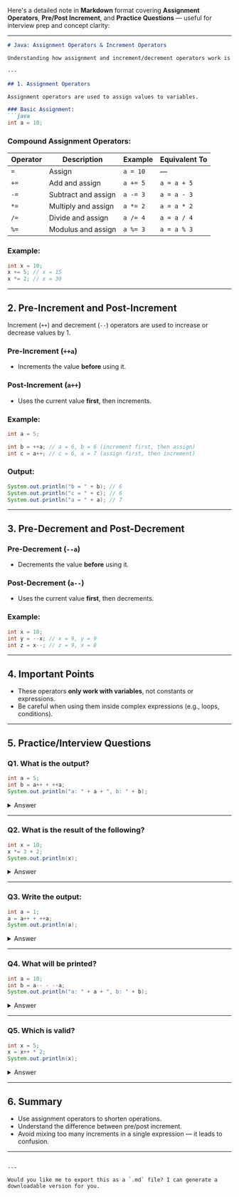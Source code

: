Here's a detailed note in **Markdown** format covering **Assignment Operators**, **Pre/Post Increment**, and **Practice Questions** — useful for interview prep and concept clarity:

---

````markdown
# Java: Assignment Operators & Increment Operators

Understanding how assignment and increment/decrement operators work is fundamental in Java.

---

## 1. Assignment Operators

Assignment operators are used to assign values to variables.

### Basic Assignment:
```java
int a = 10;
````

### Compound Assignment Operators:

| Operator | Description         | Example  | Equivalent To |
| -------- | ------------------- | -------- | ------------- |
| `=`      | Assign              | `a = 10` | —             |
| `+=`     | Add and assign      | `a += 5` | `a = a + 5`   |
| `-=`     | Subtract and assign | `a -= 3` | `a = a - 3`   |
| `*=`     | Multiply and assign | `a *= 2` | `a = a * 2`   |
| `/=`     | Divide and assign   | `a /= 4` | `a = a / 4`   |
| `%=`     | Modulus and assign  | `a %= 3` | `a = a % 3`   |

### Example:

```java
int x = 10;
x += 5; // x = 15
x *= 2; // x = 30
```

---

## 2. Pre-Increment and Post-Increment

Increment (`++`) and decrement (`--`) operators are used to increase or decrease values by 1.

### Pre-Increment (`++a`)

* Increments the value **before** using it.

### Post-Increment (`a++`)

* Uses the current value **first**, then increments.

### Example:

```java
int a = 5;

int b = ++a; // a = 6, b = 6 (increment first, then assign)
int c = a++; // c = 6, a = 7 (assign first, then increment)
```

### Output:

```java
System.out.println("b = " + b); // 6
System.out.println("c = " + c); // 6
System.out.println("a = " + a); // 7
```

---

## 3. Pre-Decrement and Post-Decrement

### Pre-Decrement (`--a`)

* Decrements the value **before** using it.

### Post-Decrement (`a--`)

* Uses the current value **first**, then decrements.

### Example:

```java
int x = 10;
int y = --x; // x = 9, y = 9
int z = x--; // z = 9, x = 8
```

---

## 4. Important Points

* These operators **only work with variables**, not constants or expressions.
* Be careful when using them inside complex expressions (e.g., loops, conditions).

---

## 5. Practice/Interview Questions

### Q1. What is the output?

```java
int a = 5;
int b = a++ + ++a;
System.out.println("a: " + a + ", b: " + b);
```

<details>
<summary>Answer</summary>
Initial a = 5  
Step 1: a++ → returns 5, then a = 6  
Step 2: ++a → a becomes 7, returns 7  
b = 5 + 7 = 12  
Final a = 7  
</details>

---

### Q2. What is the result of the following?

```java
int x = 10;
x *= 3 + 2;
System.out.println(x);
```

<details>
<summary>Answer</summary>
`x *= 3 + 2` → `x = x * (3 + 2)` = `x = 10 * 5` = 50  
So, output is: `50`
</details>

---

### Q3. Write the output:

```java
int a = 1;
a = a++ + ++a;
System.out.println(a);
```

<details>
<summary>Answer</summary>
Step-by-step:
- `a++` → returns 1 (a becomes 2)
- `++a` → a becomes 3, returns 3  
So, `a = 1 + 3 = 4`  
Final value: `a = 4`
</details>

---

### Q4. What will be printed?

```java
int a = 10;
int b = a-- - --a;
System.out.println("a: " + a + ", b: " + b);
```

<details>
<summary>Answer</summary>
- `a--` → returns 10, a = 9
- `--a` → a = 8, returns 8  
So, `b = 10 - 8 = 2`  
Final a = 8, b = 2
</details>

---

### Q5. Which is valid?

```java
int x = 5;
x = x++ * 2;
System.out.println(x);
```

<details>
<summary>Answer</summary>
- `x++` returns 5, then x becomes 6
- But the expression is `x = 5 * 2 = 10`  
Final x = 10
</details>

---

## 6. Summary

* Use assignment operators to shorten operations.
* Understand the difference between pre/post increment.
* Avoid mixing too many increments in a single expression — it leads to confusion.

---

```

---

Would you like me to export this as a `.md` file? I can generate a downloadable version for you.
```
